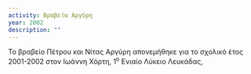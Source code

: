 ```yaml
---
activity: Βραβεία Αργύρη
year: 2002
description: ""
---
```

Το βραβείο Πέτρου και Νίτας Αργύρη απονεμήθηκε για το σχολικό έτος 2001-2002 στον Ιωάννη Χόρτη, 1<sup>ο</sup> Ενιαίο Λύκειο Λευκάδας, 

